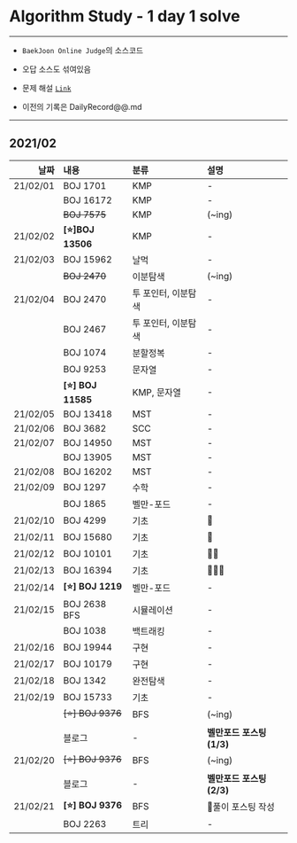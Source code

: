 # Algorithm Study - 1 day 1 solve
---
- `BaekJoon Online Judge`의 소스코드

- 오답 소스도 섞여있음

- 문제 해설 [`Link`](https://blog.naver.com/uss425)

- 이전의 기록은 DailyRecord@@.md
---
## 2021/02
<div markdown="1">

|날짜|내용|분류|설명|
|----:|:----|:----|:----|
|21/02/01|BOJ 1701|KMP|-|
||BOJ 16172|KMP|-|
||~~BOJ 7575~~|KMP|(~ing)|
|21/02/02|**[⭐]BOJ 13506**|KMP|-|
|21/02/03|BOJ 15962|날먹|-|
||~~BOJ 2470~~|이분탐색|(~ing)|
|21/02/04|BOJ 2470|투 포인터, 이분탐색|-|
||BOJ 2467|투 포인터, 이분탐색|-|
||BOJ 1074|분할정복|-|
||BOJ 9253|문자열|-|
||**[⭐] BOJ 11585**|KMP, 문자열|-|
|21/02/05|BOJ 13418|MST|-|
|21/02/06|BOJ 3682|SCC|-|
|21/02/07|BOJ 14950|MST|-|
||BOJ 13905|MST|-|
|21/02/08|BOJ 16202|MST|-|
|21/02/09|BOJ 1297|수학|-| 
||BOJ 1865|벨만-포드|-|
|21/02/10|BOJ 4299|기초|🤒|
|21/02/11|BOJ 15680|기초|🤒|
|21/02/12|BOJ 10101|기초|🤧🤒|
|21/02/13|BOJ 16394|기초|🤒🤧🤒|
|21/02/14|**[⭐] BOJ 1219**|벨만-포드|-|
|21/02/15|BOJ 2638 BFS|시뮬레이션|-|
||BOJ 1038|백트래킹|-|
|21/02/16|BOJ 19944|구현|-|
|21/02/17|BOJ 10179|구현|-|
|21/02/18|BOJ 1342|완전탐색|-| 
|21/02/19|BOJ 15733|기초|-|
||~~[⭐] BOJ 9376~~|BFS|(~ing)|
||블로그|-|**벨만포드 포스팅 (1/3)**|
|21/02/20|~~[⭐] BOJ 9376~~|BFS|(~ing)|
||블로그|-|**벨만포드 포스팅 (2/3)**|
|21/02/21|**[⭐] BOJ 9376**|BFS|📃풀이 포스팅 작성|
||BOJ 2263|트리|-|

</div>
